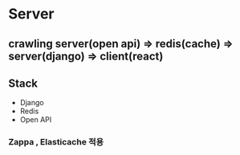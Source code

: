 # Server

## crawling server(open api) => redis(cache) => server(django) => client(react)

## Stack
* Django
* Redis
* Open API


### Zappa , Elasticache 적용

